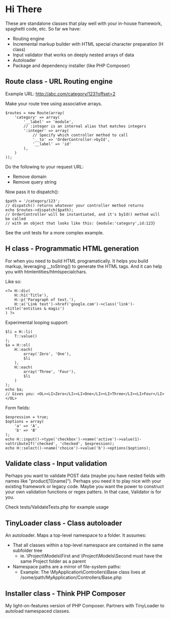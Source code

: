 Hi There
====

These are standalone classes that play well with your in-house framework, spaghetti code, etc. So far we have:

* Routing engine
* Incremental markup builder with HTML special character preparation (H class)
* Input validator that works on deeply nested arrays of data
* Autoloader
* Package and dependency installer (like PHP Composer)

Route class - URL Routing engine
----

Example URL: http://abc.com/category/123?offset=2

Make your route tree using associative arrays.

	$routes = new Route(array(
		'category' => array(
            '__label' => 'module',
            // :integer is an internal alias that matches integers
            ':integer' => array(
                // Specify which controller method to call
                '__to' => 'OrderController->byId',
                '__label' => 'id'
            ),
        )
	));

Do the following to your request URL:

* Remove domain
* Remove query string

Now pass it to dispatch():

	$path = '/category/123';
	// dispatch() returns whatever your controller method returns
	echo $routes->dispatch($path);
    // OrderController will be instantiated, and it's byId() method will be called
    // with an object that looks like this: {module:'category',id:123}

See the unit tests for a more complex example.


H class - Programmatic HTML generation
----

For when you need to build HTML programatically. It helps you build markup, leveraging __toString() to generate the HTML tags. And it can help you with htmlentities/htmlspecialchars.

Like so:

	<?= H::div(
		H::h1('Title'),
		H::p('Paragraph of text.'),
		H::a('Link text')->href('google.com')->class('link')->title('entities & magic')
	) ?>

Experimental looping support:

	$li = H::li(
		T::value()
	);
	$a = H::ol(
		H::each(
			array('Zero', 'One'),
			$li
		),
		H::each(
			array('Three', 'Four'),
			$li
		)
	);
	echo $a;
	// Gives you: <OL><LI>Zero</LI><LI>One</LI><LI>Three</LI><LI>Four</LI></OL>

Form fields:

	$expression = true;
	$options = array(
		'a' => 'A',
		'b' => 'B'
	);
	echo H::input()->type('checkbox')->name('active')->value(1)->attributeIf('checked', 'checked', $expression);
	echo H::select()->name('choice')->value('b')->options($options);


Validate class - Input validation
----

Perhaps you want to validate POST data (maybe you have nested fields with names like "product[1][name]"). Perhaps you need it to play nice with your existing framework or legacy code. Maybe you want the power to construct your own validation functions or regex patters. In that case, Validator is for you.

Check tests/ValidateTests.php for example usage


TinyLoader class - Class autoloader
----

An autoloader. Maps a top-level namespace to a folder. It assumes:

* That all classes within a top-level namespace are contained in the same subfolder tree
    * ie. \Project\Models\First and \Project\Models\Second must have the same Project folder as a parent
* Namespace paths are a mirror of file-system paths:
    * Example: The \MyApplication\Controllers\Base class lives at /some/path/MyApplication/Controllers/Base.php


Installer class - Think PHP Composer
----

My light-on-features version of PHP Composer. Partners with TinyLoader to autoload namespaced classes.
